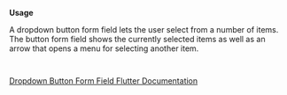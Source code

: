 **Usage**

A dropdown button form field lets the user select from a number of items. The button form field shows the currently selected items as well as an arrow that opens a menu for selecting another item.

` `

[Dropdown Button Form Field Flutter Documentation](https://api.flutter.dev/flutter/material/DropdownButtonFormField-class.html)

` `